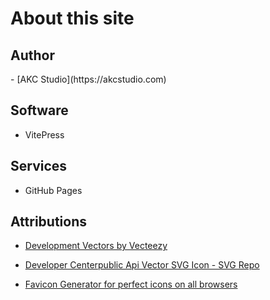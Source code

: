 <script setup>
import { VPTeamMembers } from 'vitepress/theme'

const members = [
  {
    avatar: 'https://www.github.com/akobashikawa.png',
    name: 'Antonio Kobashikawa',
    title: 'Creator',
    links: [
      { icon: 'github', link: 'https://github.com/akobashikawa' },
      { icon: 'twitter', link: 'https://twitter.com/rulokoba' }
    ]
  },
]
</script>

# About this site

## Author

<VPTeamMembers size="small" :members="members" />
- [AKC Studio](https://akcstudio.com)

## Software

- VitePress

## Services

- GitHub Pages

## Attributions

- <a href="https://www.vecteezy.com/free-vector/development">Development Vectors by Vecteezy</a>

- [Developer Centerpublic Api Vector SVG Icon - SVG Repo](https://www.svgrepo.com/svg/486263/developer-centerpublic-api)

- [Favicon Generator for perfect icons on all browsers](https://realfavicongenerator.net/)